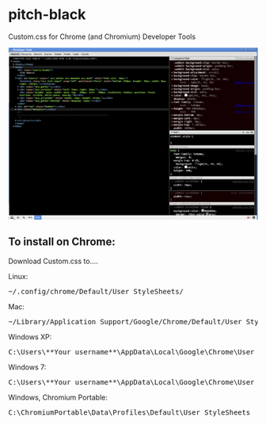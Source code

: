 pitch-black
===========

Custom.css for Chrome (and Chromium) Developer Tools

![screenshot](screenshot.PNG)

To install on Chrome:
---------------------

Download Custom.css to....


Linux:  
<pre>
~/.config/chrome/Default/User StyleSheets/
</pre>

Mac:   
<pre>
~/Library/Application Support/Google/Chrome/Default/User StyleSheets/
</pre>


Windows XP:   
<pre>
C:\Users\**Your username**\AppData\Local\Google\Chrome\User Data\Default\User StyleSheets\
</pre>

Windows 7:   
<pre>
C:\Users\**Your username**\AppData\Local\Google\Chrome\User Data\Default\User StyleSheets\
</pre>

Windows, Chromium Portable:  
<pre>
C:\ChromiumPortable\Data\Profiles\Default\User StyleSheets
</pre>


